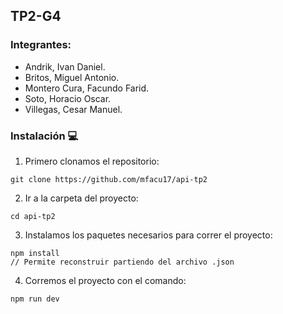 ## TP2-G4

### Integrantes:
* Andrik, Ivan Daniel.
* Britos, Miguel Antonio.
* Montero Cura, Facundo Farid.
* Soto, Horacio Oscar.
* Villegas, Cesar Manuel.


### Instalación :computer:	

1. Primero clonamos el repositorio:
```
git clone https://github.com/mfacu17/api-tp2
```

2. Ir a la carpeta del proyecto:
```
cd api-tp2
```

3. Instalamos los paquetes necesarios para correr el proyecto:
```
npm install 
// Permite reconstruir partiendo del archivo .json
```

4. Corremos el proyecto con el comando:
```
npm run dev
```